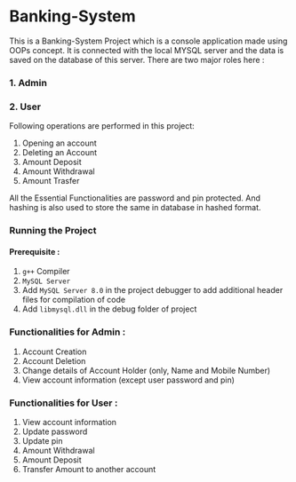 # Banking-System
This is a Banking-System Project which is a console application made using OOPs concept. It is connected with the local MYSQL server and the data is saved on the database of this server.  There are two major roles here :
### 1. Admin
### 2. User

Following operations are performed in this project:
1. Opening an account
2. Deleting an Account
3. Amount Deposit
4. Amount Withdrawal
5. Amount Trasfer

All the Essential Functionalities are password and pin protected. And hashing is also used to store the same in database in hashed format.



### Running the Project
#### Prerequisite :
1. `g++` Compiler
2. `MySQL Server`
3. Add `MySQL Server 8.0` in the project debugger to add additional header files for compilation of code
4. Add `libmysql.dll` in the debug folder of project

### Functionalities for Admin :
1. Account Creation
2. Account Deletion
3. Change details of Account Holder (only, Name and Mobile Number)
4. View account information (except user password and pin)

### Functionalities for User :
1. View account information
2. Update password
3. Update pin
4. Amount Withdrawal
5. Amount Deposit
6. Transfer Amount to another account
